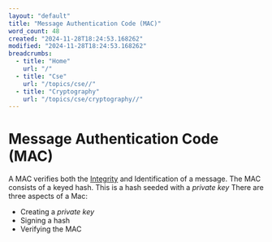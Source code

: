 ```yaml
---
layout: "default"
title: "Message Authentication Code (MAC)"
word_count: 48
created: "2024-11-28T18:24:53.168262"
modified: "2024-11-28T18:24:53.168262"
breadcrumbs:
  - title: "Home"
    url: "/"
  - title: "Cse"
    url: "/topics/cse//"
  - title: "Cryptography"
    url: "/topics/cse/cryptography//"
---
```

# Message Authentication Code (MAC)

A MAC verifies both the [Integrity](docs/cse/cryptography/integrity/index/) and Identification of a message.
The MAC consists of a keyed hash. This is a hash seeded with a *private key*
There are three aspects of a Mac:
- Creating a *private key*
- Signing a hash
- Verifying the MAC
